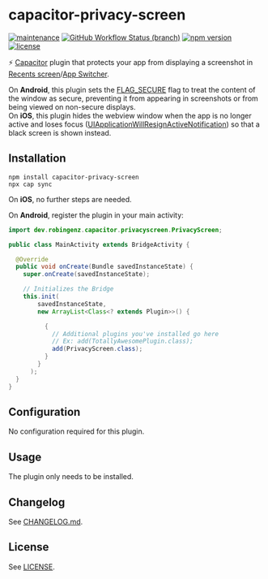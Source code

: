# capacitor-privacy-screen

[![maintenance](https://img.shields.io/maintenance/yes/2021)](https://github.com/robingenz/capacitor-privacy-screen)
[![GitHub Workflow Status (branch)](https://img.shields.io/github/workflow/status/robingenz/capacitor-privacy-screen/CI/main)](https://github.com/robingenz/capacitor-privacy-screen/actions?query=workflow%3ACI)
[![npm version](https://img.shields.io/npm/v/capacitor-privacy-screen)](https://www.npmjs.com/package/capacitor-privacy-screen)
[![license](https://img.shields.io/npm/l/capacitor-privacy-screen)](https://github.com/robingenz/capacitor-privacy-screen/blob/main/LICENSE)

⚡️ [Capacitor](https://capacitorjs.com/) plugin that protects your app from displaying a screenshot in [Recents screen](https://developer.android.com/guide/components/activities/recents)/[App Switcher](https://support.apple.com/en-us/HT202070).  

On **Android**, this plugin sets the [FLAG_SECURE](https://developer.android.com/reference/android/view/WindowManager.LayoutParams#FLAG_SECURE) flag to treat the content of the window as secure, preventing it from appearing in screenshots or from being viewed on non-secure displays.  
On **iOS**, this plugin hides the webview window when the app is no longer active and loses focus ([UIApplicationWillResignActiveNotification](https://developer.apple.com/documentation/uikit/uiapplicationwillresignactivenotification)) so that a black screen is shown instead.

## Installation

```
npm install capacitor-privacy-screen
npx cap sync
```

On **iOS**, no further steps are needed.

On **Android**, register the plugin in your main activity:

```java
import dev.robingenz.capacitor.privacyscreen.PrivacyScreen;

public class MainActivity extends BridgeActivity {

  @Override
  public void onCreate(Bundle savedInstanceState) {
    super.onCreate(savedInstanceState);

    // Initializes the Bridge
    this.init(
        savedInstanceState,
        new ArrayList<Class<? extends Plugin>>() {

          {
            // Additional plugins you've installed go here
            // Ex: add(TotallyAwesomePlugin.class);
            add(PrivacyScreen.class);
          }
        }
      );
  }
}
```

## Configuration

No configuration required for this plugin.

## Usage

The plugin only needs to be installed.

## Changelog

See [CHANGELOG.md](https://github.com/robingenz/capacitor-privacy-screen/blob/main/CHANGELOG.md).

## License

See [LICENSE](https://github.com/robingenz/capacitor-privacy-screen/blob/main/LICENSE).